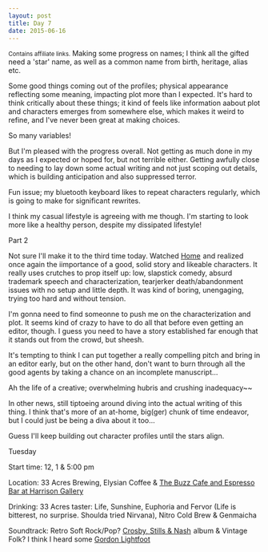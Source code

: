 ```yaml
---
layout: post
title: Day 7
date: 2015-06-16
---
```


<small>Contains affiliate links.</small> Making some progress on names; I think all the gifted need a 'star' name, as well as a common name from birth, heritage, alias etc. 

Some good things coming out of the profiles; physical appearance reflecting some meaning, impacting plot more than I expected. It's hard to think critically about these things; it kind of feels like information aabout plot and characters emerges from somewhere else, which makes it weird to refine, and I've never been great at making choices. 

So many variables! 

But I'm pleased with the progress overall. Not getting as much done in my days as I expected or hoped for, but not terrible either. Getting awfully close to needing to lay down some actual writing and not just scoping out details, which is building anticipation and also suppressed terror.  

Fun issue; my bluetooth keyboard likes to repeat characters regularly, which is going to make for significant rewrites. 

I think my casual lifestyle is agreeing with me though. I'm starting to look more like a healthy person, despite my dissipated lifestyle!

Part 2

Not sure I'll make it to the third time today. Watched <a  href="http://www.amazon.ca/gp/product/B00UZHQOKS/ref=as_li_tf_tl?ie=UTF8&camp=15121&creative=330641&creativeASIN=B00UZHQOKS&linkCode=as2&tag=kaie06-20">Home</a><img src="http://ir-ca.amazon-adsystem.com/e/ir?t=kaie06-20&l=as2&o=15&a=B00UZHQOKS" width="1" height="1" border="0" alt="" style="border:none !important; margin:0px !important;" />
 and realized once again the iimportance of a good, solid story and likeable characters. It really uses crutches to prop itself up: low, slapstick comedy, absurd trademark speech and characterization, tearjerker death/abandonment issues with no setup and little depth. It was kind of boring, unengaging, trying too hard and without tension. 
 
I'm gonna need to find someonne to push me on the characterization and plot. It seems kind of crazy to have to do all that before even getting an editor, though. I guess you need to have a story established far enough that it stands out from the crowd, but sheesh. 
 
It's tempting to think I can put together a really compelling pitch and bring in an editor early, but on the other hand, don't want to burn through all the good agents by taking a chance on an incomplete manuscript... 
 
Ah the life of a creative; overwhelming hubris and crushing inadequacy~~ 
 
In other news, still tiptoeing around diving into the actual writing of this thing. I think that's more of an at-home, big(ger) chunk of time endeavor, but I could just be being a diva about it too... 
 
Guess I'll keep building out character profiles until the stars align.


Tuesday

Start time: 12, 1 & 5:00 pm

Location: 33 Acres Brewing, Elysian Coffee & <a href="http://www.harrisongalleries.com/thebuzz/page/About-The-BUZZ-Cafe.aspx">The Buzz Cafe and Espresso Bar at Harrison Gallery</a>

Drinking: 33 Acres taster: Life, Sunshine, Euphoria and Fervor (Life is bitterest, no surprise. Shoulda tried Nirvana), Nitro Cold Brew & Genmaicha

Soundtrack: Retro Soft Rock/Pop? <a target="_blank"  href="http://www.amazon.ca/gp/search?ie=UTF8&camp=15121&creative=330641&index=music-ca&keywords=Crosby%2C%20Stills%20%26%20Nash&linkCode=ur2&tag=kaie06-20">Crosby, Stills &amp; Nash</a><img src="http://ir-ca.amazon-adsystem.com/e/ir?t=kaie06-20&l=ur2&o=15" width="1" height="1" border="0" alt="" style="border:none !important; margin:0px !important;" />
 album & Vintage Folk? I think I heard some <a target="_blank"  href="http://www.amazon.ca/gp/search?ie=UTF8&camp=15121&creative=330641&index=music-ca&keywords=Gordon%20Lightfoot&linkCode=ur2&tag=kaie06-20">Gordon Lightfoot</a><img src="http://ir-ca.amazon-adsystem.com/e/ir?t=kaie06-20&l=ur2&o=15" width="1" height="1" border="0" alt="" style="border:none !important; margin:0px !important;" />
